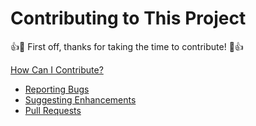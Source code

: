 # Contributing to This Project

:+1::tada: First off, thanks for taking the time to contribute! :tada::+1:

[How Can I Contribute?]()
  * [Reporting Bugs](https://github.com/zhornovy/Google-Sitemap-Generator/issues)
  * [Suggesting Enhancements](https://github.com/zhornovy/Google-Sitemap-Generator/issues)
  * [Pull Requests](https://github.com/zhornovy/Google-Sitemap-Generator/pulls)
